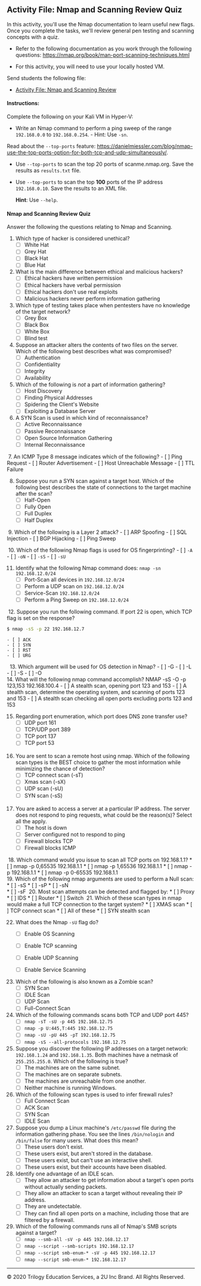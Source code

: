 ## Activity File: Nmap and Scanning Review Quiz 

In this activity, you'll use the Nmap documentation to learn useful new flags. Once you complete the tasks, we'll review general pen testing and scanning concepts with a quiz.  

- Refer to the following documentation as you work through the following questions: <https://nmap.org/book/man-port-scanning-techniques.html>

- For this activity, you will need to use your locally hosted VM. 

Send students the following file: 

- [Activity File: Nmap and Scanning Review](Activities/)

#### Instructions:

Complete the following on your Kali VM in Hyper-V:

- Write an Nmap command to perform a ping sweep of the range `192.168.0.0` to `192.168.0.254`.
      - Hint: Use `-sn`.

Read about the `--top-ports` feature: <https://danielmiessler.com/blog/nmap-use-the-top-ports-option-for-both-tcp-and-udp-simultaneously/>.

- Use `--top-ports` to scan the top 20 ports of scanme.nmap.org. Save the results as `results.txt` file.


- Use `--top-ports` to scan the top **100** ports of the IP address `192.168.0.10`. Save the results to an XML file.

    **Hint**: Use `--help`.
  

#### Nmap and Scanning Review Quiz

Answer the following the questions relating to Nmap and Scanning. 

1. Which type of hacker is considered unethical?
    - [ ] White Hat
    - [ ] Grey Hat
    - [ ] Black Hat
    - [ ] Blue Hat
    
2. What is the main difference between ethical and malicious hackers?
    - [ ] Ethical hackers have written permission
    - [ ] Ethical hackers have verbal permission
    - [ ] Ethical hackers don't use real exploits
    - [ ] Malicious hackers never perform information gathering
​
​	
3. Which type of testing takes place when pentesters have no knowledge of the target network?
    - [ ] Grey Box
    - [ ] Black Box
    - [ ] White Box
    - [ ] Blind test
​
​
4. Suppose an attacker alters the contents of two files on the server. Which of the following best describes what was compromised?
    - [ ] Authentication
    - [ ] Confidentiality
    - [ ] Integrity
    - [ ] Availability
    
5. Which of the following is _not_ a part of information gathering?
    - [ ] Host Discovery
    - [ ] Finding Physical Addresses
    - [ ] Spidering the Client's Website
    - [ ] Exploiting a Database Server

6. A SYN Scan is used in which kind of reconnaissance?
    - [ ] Active Reconnaissance
    - [ ] Passive Reconnaissance
    - [ ] Open Source Information Gathering
    - [ ] Internal Reconnaissance
​
  
​
7. An ICMP Type 8 message indicates which of the following?
    - [ ] Ping Request
    - [ ] Router Advertisement
    - [ ] Host Unreachable Message
    - [ ] TTL Failure
​​
  
8. Suppose you run a SYN scan against a target host. Which of the following best describes the state of connections to the target machine after the scan?
    - [ ] Half-Open
    - [ ] Fully Open
    - [ ] Full Duplex
    - [ ] Half Duplex

​
9. Which of the following is a Layer 2 attack?
    - [ ] ARP Spoofing
    - [ ] SQL Injection
    - [ ] BGP Hijacking
    - [ ] Ping Sweep
    
​​
10. Which of the following Nmap flags is used for OS fingerprinting?
    - [ ] `-A`
    - [ ] `-oN`
    - [ ] `-sS`
    - [ ] `-sU`
​

11. Identify what the following Nmap command does: `nmap -sn 192.168.12.0/24`
    - [ ] Port-Scan all devices in `192.168.12.0/24`
    - [ ] Perform a UDP scan on `192.168.12.0/24`
    - [ ] Service-Scan `192.168.12.0/24`
    - [ ] Perform a Ping Sweep on `192.168.12.0/24`

​
12. Suppose you run the following command. If port 22 is open, which TCP flag is set on the response?
  ```bash
  $ nmap -sS -p 22 192.168.12.7
  ```
    - [ ] ACK
    - [ ] SYN
    - [ ] RST
    - [ ] URG
​
​
13.  Which argument will be used for OS detection in Nmap?
    - [ ] -G
    - [ ] -L
    - [ ] -S
    - [ ] -O  
​
14. What will the following nmap command accomplish? NMAP -sS -O -p 123,153 192.168.100.4
    - [ ] A stealth scan, opening port 123 and 153
    - [ ] A stealth scan, determine the operating system, and scanning of ports 123 and 153
    - [ ] A stealth scan checking all open ports excluding ports 123 and 153
      
15. Regarding port enumeration, which port does DNS zone transfer use?
    - [ ] UDP port 161
    - [ ] TCP/UDP port 389
    - [ ] TCP port 137
    - [ ] TCP port 53  
​
16. You are sent to scan a remote host using nmap. Which of the following scan types is the BEST choice to gather the most information while minimizing the chance of detection?
    * [ ] TCP connect scan (-sT)
    * [ ] Xmas scan (-sX)
    * [ ] UDP scan (-sU)
    * [ ] SYN scan (-sS)  
​
17. You are asked to access a server at a particular IP address. The server does not respond to ping requests, what could be the reason(s)? Select all the apply.
    * [ ] The host is down 
    * [ ] Server configured not to respond to ping 
    * [ ] Firewall blocks TCP
    * [ ] Firewall blocks ICMP  
    
​
18. Which command would you issue to scan all TCP ports on 192.168.1.1?
    * [ ] nmap -p 0,65535 192.168.1.1
    * [ ] nmap -p 1,65536 192.168.1.1
    * [ ] nmap -p 192.168.1.1
    * [ ] nmap -p 0-65535 192.168.1.1  
​
19. Which of the following nmap arguments are used to perform a Null scan:
    * [ ] -sS
    * [ ] -sP
    * [ ] -sN  
    * [ ] -sF
​
20. Most scan attempts can be detected and flagged by:
    * [ ] Proxy
    * [ ] IDS 
    * [ ] Router
    * [ ] Switch
​
21. Which of these scan types in nmap would make a full TCP connection to the target system?
    * [ ] XMAS scan
    * [ ] TCP connect scan 
    * [ ] All of these
    * [ ] SYN stealth scan

22. What does the Nmap `-sU` flag do?
    - [ ] Enable OS Scanning
    - [ ] Enable TCP scanning
    - [ ] Enable UDP Scanning
    - [ ] Enable Service Scanning


23. Which of the following is also known as a Zombie scan?
    - [ ] SYN Scan
    - [ ] IDLE Scan
    - [ ] UDP Scan
    - [ ] Full-Connect Scan

24. Which of the following commands scans both TCP and UDP port 445?
    - [ ] `nmap -sT -sU -p 445 192.168.12.75`
    - [ ] `nmap -p U:445,T:445 192.168.12.75`
    - [ ] `nmap -sU -pU 445 -pT 192.168.12.75 `
    - [ ] `nmap -sS --all-protocols 192.168.12.75 `

25. Suppose you discover the following IP addresses on a target network: `192.168.1.24` and `192.168.1.35`. Both machines have a netmask of `255.255.255.0`. Which of the following is true?
    - [ ] The machines are on the same subnet.
    - [ ] The machines are on separate subnets.
    - [ ] The machines are unreachable from one another.
    - [ ] Neither machine is running Windows.

26. Which of the following scan types is used to infer firewall rules?
    - [ ] Full Connect Scan
    - [ ] ACK Scan
    - [ ] SYN Scan
    - [ ] IDLE Scan

27. Suppose you dump a Linux machine's `/etc/passwd` file during the information gathering phase. You see the lines `/bin/nologin` and `/bin/false` for many users. What does this mean?
    - [ ] These users don't exist.
    - [ ] These users exist, but aren't stored in the database.
    - [ ] These users exist, but can't use an interactive shell.
    - [ ] These users exist, but their accounts have been disabled. 

28. Identify one advantage of an IDLE scan.
    - [ ] They allow an attacker to get information about a target's open ports without actually sending packets.
    - [ ] They allow an attacker to scan a target without revealing their IP address.
    - [ ] They are undetectable.
    - [ ] They can find all open ports on a machine, including those that are filtered by a firewall.

29. Which of the following commands runs all of Nmap's SMB scripts against a target?
    - [ ] `nmap --smb-all -sV -p 445 192.168.12.17`
    - [ ] `nmap --script --smb-scripts 192.168.12.17`
    - [ ] `nmap --script smb-enum-* -sV -p 445 192.168.12.17`
    - [ ] `nmap --script smb-enum-* 192.168.12.17`

____

&copy; 2020 Trilogy Education Services, a 2U Inc Brand.   All Rights Reserved.
    
